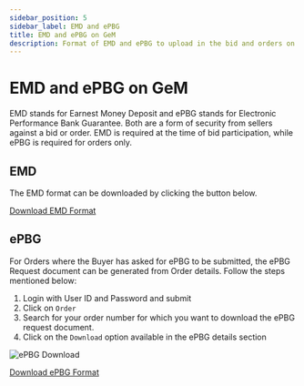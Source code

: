 ```yaml
---
sidebar_position: 5
sidebar_label: EMD and ePBG
title: EMD and ePBG on GeM
description: Format of EMD and ePBG to upload in the bid and orders on GeM (Government e-Marketplace)
---
```


# EMD and ePBG on GeM
EMD stands for Earnest Money Deposit and ePBG stands for Electronic Performance Bank Guarantee. Both are a form of security from sellers against a bid or order.
EMD is required at the time of bid participation, while ePBG is required for orders only.

## EMD
The EMD format can be downloaded by clicking the button below.

<a href="https://assets-bg.gem.gov.in/resources/upload/shared_doc/emdformat_1604313092.pdf" class="btn">Download EMD Format</a>

## ePBG
For Orders where the Buyer has asked for ePBG to be submitted, the ePBG Request document can be generated from Order details. Follow the steps mentioned below:
1. Login with User ID and Password and submit
2. Click on `Order`
3. Search for your order number for which you want to download the ePBG request document.
4. Click on the `Download` option available in the ePBG details section

![ePBG Download](/img/doc/download-epbg.jpg)

<a href="https://assets-bg.gem.gov.in/resources/upload/shared_doc/epbgformat_1604313133.pdf" class="btn">Download ePBG Format</a>

